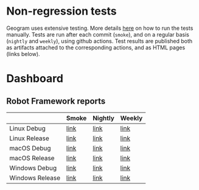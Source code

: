 # Non-regression tests

Geogram uses extensive testing. More details [here](https://github.com/BrunoLevy/geogram/wiki/DevOps#tests) on how to run the
tests manually. Tests are run after each commit (`smoke`), and on a regular basis (`nightly` and `weekly`), using github actions.
Test results are published both as artifacts attached to the corresponding actions, and as HTML pages (links below).

# Dashboard

## Robot Framework reports

|               | Smoke    | Nightly  | Weekly   |
|---------------|----------|----------|----------|
| Linux Debug   | [link](https://brunolevy.github.io/geogram/reports/smoke-Linux-Debug/report.html) | [link](https://brunolevy.github.io/geogram/reports/nightly-Linux-Debug/report.html) | [link](https://brunolevy.github.io/geogram/reports/weekly-Linux-Debug/report.html) |
| Linux Release   | [link](https://brunolevy.github.io/geogram/reports/smoke-Linux-Release/report.html) | [link](https://brunolevy.github.io/geogram/reports/nightly-Linux-Release/report.html) | [link](https://brunolevy.github.io/geogram/reports/weekly-Linux-Release/report.html) |
| macOS Debug   | [link](https://brunolevy.github.io/geogram/reports/smoke-macOS-Debug/report.html) | [link](https://brunolevy.github.io/geogram/reports/nightly-macOS-Debug/report.html) | [link](https://brunolevy.github.io/geogram/reports/weekly-macOS-Debug/report.html) |
| macOS Release   | [link](https://brunolevy.github.io/geogram/reports/smoke-macOS-Release/report.html) | [link](https://brunolevy.github.io/geogram/reports/nightly-macOS-Release/report.html) | [link](https://brunolevy.github.io/geogram/reports/weekly-macOS-Release/report.html) |
| Windows Debug   | [link](https://brunolevy.github.io/geogram/reports/smoke-Windows-Debug/report.html) | [link](https://brunolevy.github.io/geogram/reports/nightly-Windows-Debug/report.html) | [link](https://brunolevy.github.io/geogram/reports/weekly-Windows-Debug/report.html) |
| Windows Release   | [link](https://brunolevy.github.io/geogram/reports/smoke-Windows-Release/report.html) | [link](https://brunolevy.github.io/geogram/reports/nightly-Windows-Release/report.html) | [link](https://brunolevy.github.io/geogram/reports/weekly-Windows-Release/report.html) |


